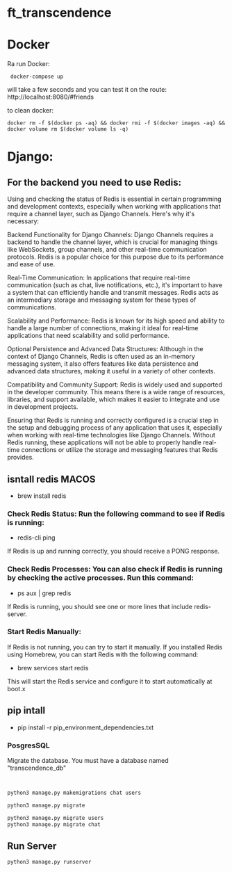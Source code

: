 # ft_transcendence

# Docker

Ra run Docker:
```
 docker-compose up
```

will take a few seconds and you can test it on the route:
http://localhost:8080/#friends

to clean docker:
```
docker rm -f $(docker ps -aq) && docker rmi -f $(docker images -aq) && docker volume rm $(docker volume ls -q)
```



# Django:

## For the backend you need to use Redis:

Using and checking the status of Redis is essential in certain programming and development contexts, especially when working with applications that require a channel layer, such as Django Channels. Here's why it's necessary:

Backend Functionality for Django Channels: Django Channels requires a backend to handle the channel layer, which is crucial for managing things like WebSockets, group channels, and other real-time communication protocols. Redis is a popular choice for this purpose due to its performance and ease of use.

Real-Time Communication: In applications that require real-time communication (such as chat, live notifications, etc.), it's important to have a system that can efficiently handle and transmit messages. Redis acts as an intermediary storage and messaging system for these types of communications.

Scalability and Performance: Redis is known for its high speed and ability to handle a large number of connections, making it ideal for real-time applications that need scalability and solid performance.

Optional Persistence and Advanced Data Structures: Although in the context of Django Channels, Redis is often used as an in-memory messaging system, it also offers features like data persistence and advanced data structures, making it useful in a variety of other contexts.

Compatibility and Community Support: Redis is widely used and supported in the developer community. This means there is a wide range of resources, libraries, and support available, which makes it easier to integrate and use in development projects.

Ensuring that Redis is running and correctly configured is a crucial step in the setup and debugging process of any application that uses it, especially when working with real-time technologies like Django Channels. Without Redis running, these applications will not be able to properly handle real-time connections or utilize the storage and messaging features that Redis provides.

## isntall redis MACOS

- brew install redis

### Check Redis Status: Run the following command to see if Redis is running:

- redis-cli ping

If Redis is up and running correctly, you should receive a PONG response.

### Check Redis Processes: You can also check if Redis is running by checking the active processes. Run this command:

- ps aux | grep redis

If Redis is running, you should see one or more lines that include redis-server.

### Start Redis Manually:

If Redis is not running, you can try to start it manually. If you installed Redis using Homebrew, you can start Redis with the following command:

- brew services start redis

This will start the Redis service and configure it to start automatically at boot.x

## pip intall

- pip install -r pip_environment_dependencies.txt

### PosgresSQL

Migrate the database. You must have a database named "transcendence_db"

```sh


python3 manage.py makemigrations chat users
```

```sh
python3 manage.py migrate

python3 manage.py migrate users
python3 manage.py migrate chat
```

## Run Server

```sh
python3 manage.py runserver
```

